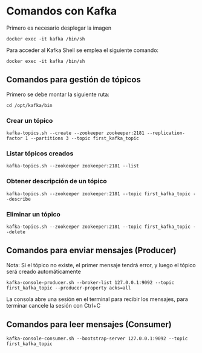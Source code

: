 # Comandos con Kafka

Primero es necesario desplegar la imagen

```
docker exec -it kafka /bin/sh
```

Para acceder al Kafka Shell se emplea el siguiente comando:

```
docker exec -it kafka /bin/sh
```

## Comandos para gestión de tópicos

Primero se debe montar la siguiente ruta:

```
cd /opt/kafka/bin
```

### Crear un tópico
```
kafka-topics.sh --create --zookeeper zookeeper:2181 --replication-factor 1 --partitions 3 --topic first_kafka_topic
```

### Listar tópicos creados
```
kafka-topics.sh --zookeeper zookeeper:2181 --list
```

### Obtener descripción de un tópico
```
kafka-topics.sh --zookeeper zookeeper:2181 --topic first_kafka_topic --describe
```

### Eliminar un tópico
```
kafka-topics.sh --zookeeper zookeeper:2181 --topic first_kafka_topic --delete
```

## Comandos para enviar mensajes (Producer) 

Nota: Si el tópico no existe, el primer mensaje tendrá error, y luego el tópico será creado automáticamente

```
kafka-console-producer.sh --broker-list 127.0.0.1:9092 --topic first_kafka_topic --producer-property acks=all
```

La consola abre una sesión en el terminal para recibir los mensajes, para terminar cancele la sesión con Ctrl+C

## Comandos para leer mensajes (Consumer)

```
kafka-console-consumer.sh --bootstrap-server 127.0.0.1:9092 --topic first_kafka_topic 
```




